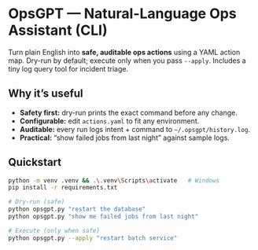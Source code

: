 # OpsGPT — Natural-Language Ops Assistant (CLI)

Turn plain English into **safe, auditable ops actions** using a YAML action map. Dry-run by default; execute only when you pass `--apply`. Includes a tiny log query tool for incident triage.

## Why it’s useful
- **Safety first:** dry-run prints the exact command before any change.
- **Configurable:** edit `actions.yaml` to fit any environment.
- **Auditable:** every run logs intent + command to `~/.opsgpt/history.log`.
- **Practical:** “show failed jobs from last night” against sample logs.

## Quickstart
```bash
python -m venv .venv && .\.venv\Scripts\activate   # Windows
pip install -r requirements.txt

# Dry-run (safe)
python opsgpt.py "restart the database"
python opsgpt.py "show me failed jobs from last night"

# Execute (only when safe)
python opsgpt.py --apply "restart batch service"

